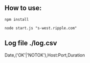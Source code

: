 ## How to use:
`npm install`

`node start.js "s-west.ripple.com"`

## Log file ./log.csv

Date,('OK'|'NOTOK'),Host:Port,Duration

